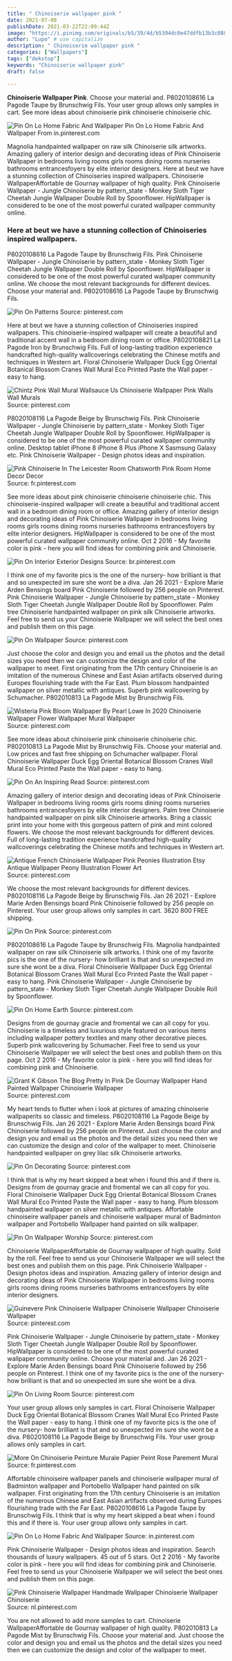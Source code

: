 ```yaml
---
title: " Chinoiserie wallpaper pink "
date: 2021-07-08
publishDate: 2021-03-22T22:09:44Z
image: "https://i.pinimg.com/originals/b5/39/4d/b5394dc0e47ddfb13b3c0883fc99f38e.jpg"
author: "Lupo" # use capitalize
description: " Chinoiserie wallpaper pink "
categories: ["Wallpapers"]
tags: ["dekstop"]
keywords: "Chinoiserie wallpaper pink"
draft: false

---
```



**Chinoiserie Wallpaper Pink**. Choose your material and. P8020108616 La Pagode Taupe by Brunschwig Fils. Your user group allows only samples in cart. See more ideas about chinoiserie pink chinoiserie chinoiserie chic.

![Pin On Lo Home Fabric And Wallpaper](https://i.pinimg.com/originals/d3/97/a5/d397a54a9c5a83030a2156e79227e408.jpg "Pin On Lo Home Fabric And Wallpaper")
Pin On Lo Home Fabric And Wallpaper From in.pinterest.com


Magnolia handpainted wallpaper on raw silk Chinoiserie silk artworks. Amazing gallery of interior design and decorating ideas of Pink Chinoiserie Wallpaper in bedrooms living rooms girls rooms dining rooms nurseries bathrooms entrancesfoyers by elite interior designers. Here at beut we have a stunning collection of Chinoiseries inspired wallpapers. Chinoiserie WallpaperAffortable de Gournay wallpaper of high quality. Pink Chinoiserie Wallpaper - Jungle Chinoiserie by pattern_state - Monkey Sloth Tiger Cheetah Jungle Wallpaper Double Roll by Spoonflower. HipWallpaper is considered to be one of the most powerful curated wallpaper community online.

### Here at beut we have a stunning collection of Chinoiseries inspired wallpapers.

P8020108616 La Pagode Taupe by Brunschwig Fils. Pink Chinoiserie Wallpaper - Jungle Chinoiserie by pattern_state - Monkey Sloth Tiger Cheetah Jungle Wallpaper Double Roll by Spoonflower. HipWallpaper is considered to be one of the most powerful curated wallpaper community online. We choose the most relevant backgrounds for different devices. Choose your material and. P8020108616 La Pagode Taupe by Brunschwig Fils.


![Pin On Patterns](https://i.pinimg.com/originals/9c/f1/1a/9cf11ae76e8ec5885cd82b89086f83dc.jpg "Pin On Patterns")
Source: pinterest.com

Here at beut we have a stunning collection of Chinoiseries inspired wallpapers. This chinoiserie-inspired wallpaper will create a beautiful and traditional accent wall in a bedroom dining room or office. P8020108821 La Pagode Iron by Brunschwig Fils. Full of long-lasting tradition experience handcrafted high-quality wallcoverings celebrating the Chinese motifs and techniques in Western art. Floral Chinoiserie Wallpaper Duck Egg Oriental Botanical Blossom Cranes Wall Mural Eco Printed Paste the Wall paper - easy to hang.

![Chintz Pink Wall Mural Wallsauce Us Chinoiserie Wallpaper Pink Walls Wall Murals](https://i.pinimg.com/564x/6a/a8/49/6aa8496baa3eac37fbe8def40956ecb2.jpg "Chintz Pink Wall Mural Wallsauce Us Chinoiserie Wallpaper Pink Walls Wall Murals")
Source: pinterest.com

P8020108116 La Pagode Beige by Brunschwig Fils. Pink Chinoiserie Wallpaper - Jungle Chinoiserie by pattern_state - Monkey Sloth Tiger Cheetah Jungle Wallpaper Double Roll by Spoonflower. HipWallpaper is considered to be one of the most powerful curated wallpaper community online. Desktop tablet iPhone 8 iPhone 8 Plus iPhone X Sasmsung Galaxy etc. Pink Chinoiserie Wallpaper - Design photos ideas and inspiration.

![Pink Chinoiserie In The Leicester Room Chatsworth Pink Room Home Decor Decor](https://i.pinimg.com/originals/06/35/5c/06355ce5ade01e02d0b4c6909e3550f8.jpg "Pink Chinoiserie In The Leicester Room Chatsworth Pink Room Home Decor Decor")
Source: fr.pinterest.com

See more ideas about pink chinoiserie chinoiserie chinoiserie chic. This chinoiserie-inspired wallpaper will create a beautiful and traditional accent wall in a bedroom dining room or office. Amazing gallery of interior design and decorating ideas of Pink Chinoiserie Wallpaper in bedrooms living rooms girls rooms dining rooms nurseries bathrooms entrancesfoyers by elite interior designers. HipWallpaper is considered to be one of the most powerful curated wallpaper community online. Oct 2 2016 - My favorite color is pink - here you will find ideas for combining pink and Chinoiserie.

![Pin On Interior Exterior Designs](https://i.pinimg.com/originals/ee/78/d6/ee78d669e2c469a0d9d7b8ac4794c8fc.jpg "Pin On Interior Exterior Designs")
Source: br.pinterest.com

I think one of my favorite pics is the one of the nursery- how brilliant is that and so unexpected im sure she wont be a diva. Jan 26 2021 - Explore Marie Arden Bensings board Pink Chinoiserie followed by 256 people on Pinterest. Pink Chinoiserie Wallpaper - Jungle Chinoiserie by pattern_state - Monkey Sloth Tiger Cheetah Jungle Wallpaper Double Roll by Spoonflower. Palm tree Chinoiserie handpainted wallpaper on pink silk Chinoiserie artworks. Feel free to send us your Chinoiserie Wallpaper we will select the best ones and publish them on this page.

![Pin On Wallpaper](https://i.pinimg.com/originals/6a/21/8d/6a218d7d8ee2b52b34e41a8a309bd8ca.jpg "Pin On Wallpaper")
Source: pinterest.com

Just choose the color and design you and email us the photos and the detail sizes you need then we can customize the design and color of the wallpaper to meet. First originating from the 17th century Chinoiserie is an imitation of the numerous Chinese and East Asian artifacts observed during Europes flourishing trade with the Far East. Plum blossom handpainted wallpaper on silver metallic with antiques. Superb pink wallcovering by Schumacher. P802010813 La Pagode Mist by Brunschwig Fils.

![Wisteria Pink Bloom Wallpaper By Pearl Lowe In 2020 Chinoiserie Wallpaper Flower Wallpaper Mural Wallpaper](https://i.pinimg.com/736x/63/02/60/6302609166347bc7cca57d6dd26347c0.jpg "Wisteria Pink Bloom Wallpaper By Pearl Lowe In 2020 Chinoiserie Wallpaper Flower Wallpaper Mural Wallpaper")
Source: pinterest.com

See more ideas about chinoiserie pink chinoiserie chinoiserie chic. P802010813 La Pagode Mist by Brunschwig Fils. Choose your material and. Low prices and fast free shipping on Schumacher wallpaper. Floral Chinoiserie Wallpaper Duck Egg Oriental Botanical Blossom Cranes Wall Mural Eco Printed Paste the Wall paper - easy to hang.

![Pin On An Inspiring Read](https://i.pinimg.com/originals/c8/94/5b/c8945b46bca3525d6e2fe17f71d69654.jpg "Pin On An Inspiring Read")
Source: pinterest.com

Amazing gallery of interior design and decorating ideas of Pink Chinoiserie Wallpaper in bedrooms living rooms girls rooms dining rooms nurseries bathrooms entrancesfoyers by elite interior designers. Palm tree Chinoiserie handpainted wallpaper on pink silk Chinoiserie artworks. Bring a classic print into your home with this gorgeous pattern of pink and mint colored flowers. We choose the most relevant backgrounds for different devices. Full of long-lasting tradition experience handcrafted high-quality wallcoverings celebrating the Chinese motifs and techniques in Western art.

![Antique French Chinoiserie Wallpaper Pink Peonies Illustration Etsy Antique Wallpaper Peony Illustration Flower Art](https://i.pinimg.com/originals/96/54/bc/9654bc7069d53e1e62cf82b598ae7a54.jpg "Antique French Chinoiserie Wallpaper Pink Peonies Illustration Etsy Antique Wallpaper Peony Illustration Flower Art")
Source: pinterest.com

We choose the most relevant backgrounds for different devices. P8020108116 La Pagode Beige by Brunschwig Fils. Jan 26 2021 - Explore Marie Arden Bensings board Pink Chinoiserie followed by 256 people on Pinterest. Your user group allows only samples in cart. 3620 800 FREE shipping.

![Pin On Pink](https://i.pinimg.com/originals/2a/aa/24/2aaa24e8220b93c7c1ffcc6d49abd250.jpg "Pin On Pink")
Source: pinterest.com

P8020108616 La Pagode Taupe by Brunschwig Fils. Magnolia handpainted wallpaper on raw silk Chinoiserie silk artworks. I think one of my favorite pics is the one of the nursery- how brilliant is that and so unexpected im sure she wont be a diva. Floral Chinoiserie Wallpaper Duck Egg Oriental Botanical Blossom Cranes Wall Mural Eco Printed Paste the Wall paper - easy to hang. Pink Chinoiserie Wallpaper - Jungle Chinoiserie by pattern_state - Monkey Sloth Tiger Cheetah Jungle Wallpaper Double Roll by Spoonflower.

![Pin On Home Earth](https://i.pinimg.com/originals/be/e5/cf/bee5cf71bc126f6b90bf6ea51ab3023a.jpg "Pin On Home Earth")
Source: pinterest.com

Designs from de gournay gracie and fromental we can all copy for you. Chinoiserie is a timeless and luxurious style featured on various items including wallpaper pottery textiles and many other decorative pieces. Superb pink wallcovering by Schumacher. Feel free to send us your Chinoiserie Wallpaper we will select the best ones and publish them on this page. Oct 2 2016 - My favorite color is pink - here you will find ideas for combining pink and Chinoiserie.

![Grant K Gibson The Blog Pretty In Pink De Gournay Wallpaper Hand Painted Wallpaper Chinoiserie Wallpaper](https://i.pinimg.com/originals/6a/d4/51/6ad45167e676ed2155b72181bb03b0a3.jpg "Grant K Gibson The Blog Pretty In Pink De Gournay Wallpaper Hand Painted Wallpaper Chinoiserie Wallpaper")
Source: pinterest.com

My heart tends to flutter when i look at pictures of amazing chinoiserie wallpaperits so classic and timeless. P8020108116 La Pagode Beige by Brunschwig Fils. Jan 26 2021 - Explore Marie Arden Bensings board Pink Chinoiserie followed by 256 people on Pinterest. Just choose the color and design you and email us the photos and the detail sizes you need then we can customize the design and color of the wallpaper to meet. Chinoiserie handpainted wallpaper on grey lilac silk Chinoiserie artworks.

![Pin On Decorating](https://i.pinimg.com/originals/a1/9a/aa/a19aaa20d3b08bc973e26aa9a321b3b2.jpg "Pin On Decorating")
Source: pinterest.com

I think that is why my heart skipped a beat when i found this and if there is. Designs from de gournay gracie and fromental we can all copy for you. Floral Chinoiserie Wallpaper Duck Egg Oriental Botanical Blossom Cranes Wall Mural Eco Printed Paste the Wall paper - easy to hang. Plum blossom handpainted wallpaper on silver metallic with antiques. Affortable chinoiseire wallpaper panels and chinoiserie wallpaper mural of Badminton wallpaper and Portobello Wallpaper hand painted on silk wallpaper.

![Pin On Wallpaper Worship](https://i.pinimg.com/originals/b8/8e/93/b88e93a241882a7e044ab818f504fdd5.png "Pin On Wallpaper Worship")
Source: pinterest.com

Chinoiserie WallpaperAffortable de Gournay wallpaper of high quality. Sold by the roll. Feel free to send us your Chinoiserie Wallpaper we will select the best ones and publish them on this page. Pink Chinoiserie Wallpaper - Design photos ideas and inspiration. Amazing gallery of interior design and decorating ideas of Pink Chinoiserie Wallpaper in bedrooms living rooms girls rooms dining rooms nurseries bathrooms entrancesfoyers by elite interior designers.

![Guinevere Pink Chinoiserie Wallpaper Chinoiserie Wallpaper Chinoiserie Wallpaper](https://i.pinimg.com/originals/02/bb/77/02bb771f90a424641c8022d698ee38a6.jpg "Guinevere Pink Chinoiserie Wallpaper Chinoiserie Wallpaper Chinoiserie Wallpaper")
Source: pinterest.com

Pink Chinoiserie Wallpaper - Jungle Chinoiserie by pattern_state - Monkey Sloth Tiger Cheetah Jungle Wallpaper Double Roll by Spoonflower. HipWallpaper is considered to be one of the most powerful curated wallpaper community online. Choose your material and. Jan 26 2021 - Explore Marie Arden Bensings board Pink Chinoiserie followed by 256 people on Pinterest. I think one of my favorite pics is the one of the nursery- how brilliant is that and so unexpected im sure she wont be a diva.

![Pin On Living Room](https://i.pinimg.com/originals/e0/01/c5/e001c5c08d8b53da457f8d4dee458a08.jpg "Pin On Living Room")
Source: pinterest.com

Your user group allows only samples in cart. Floral Chinoiserie Wallpaper Duck Egg Oriental Botanical Blossom Cranes Wall Mural Eco Printed Paste the Wall paper - easy to hang. I think one of my favorite pics is the one of the nursery- how brilliant is that and so unexpected im sure she wont be a diva. P8020108116 La Pagode Beige by Brunschwig Fils. Your user group allows only samples in cart.

![More On Chinoiserie Peinture Murale Papier Peint Rose Parement Mural](https://i.pinimg.com/originals/f8/7b/b8/f87bb8d2d43866973d0f1291ea5b092b.jpg "More On Chinoiserie Peinture Murale Papier Peint Rose Parement Mural")
Source: fr.pinterest.com

Affortable chinoiseire wallpaper panels and chinoiserie wallpaper mural of Badminton wallpaper and Portobello Wallpaper hand painted on silk wallpaper. First originating from the 17th century Chinoiserie is an imitation of the numerous Chinese and East Asian artifacts observed during Europes flourishing trade with the Far East. P8020108616 La Pagode Taupe by Brunschwig Fils. I think that is why my heart skipped a beat when i found this and if there is. Your user group allows only samples in cart.

![Pin On Lo Home Fabric And Wallpaper](https://i.pinimg.com/originals/d3/97/a5/d397a54a9c5a83030a2156e79227e408.jpg "Pin On Lo Home Fabric And Wallpaper")
Source: in.pinterest.com

Pink Chinoiserie Wallpaper - Design photos ideas and inspiration. Search thousands of luxury wallpapers. 45 out of 5 stars. Oct 2 2016 - My favorite color is pink - here you will find ideas for combining pink and Chinoiserie. Feel free to send us your Chinoiserie Wallpaper we will select the best ones and publish them on this page.

![Pink Chinoiserie Wallpaper Handmade Wallpaper Chinoiserie Wallpaper Chinoiserie](https://i.pinimg.com/originals/b5/39/4d/b5394dc0e47ddfb13b3c0883fc99f38e.jpg "Pink Chinoiserie Wallpaper Handmade Wallpaper Chinoiserie Wallpaper Chinoiserie")
Source: nl.pinterest.com

You are not allowed to add more samples to cart. Chinoiserie WallpaperAffortable de Gournay wallpaper of high quality. P802010813 La Pagode Mist by Brunschwig Fils. Choose your material and. Just choose the color and design you and email us the photos and the detail sizes you need then we can customize the design and color of the wallpaper to meet.

